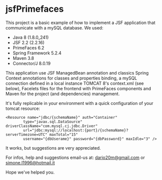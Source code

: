# jsfPrimefaces
This project is a basic example of how to implement a JSF application that communicate with a mySQL database.
We used:
- Java 8 (1.8.0_241)
- JSF 2.2 (2.2.16)
- PrimeFaces 6.2
- Spring Framework 5.2.4
- Maven 3.8
- Connector/J 8.0.19 

This application use JSF ManagedBean annotation and classics Spring Context annotations for classes and properties binding, a mySQL connection defined in a local instance TOMCAT 8's context.xml (see below), Facelets files for the frontend with PrimeFaces components and Maven for the project (and dependencies) management.

It's fully replicable in your environment with a quick configuration of your tomcat resource:
```
<Resource name="jdbc/{schemaName}" auth="Container"
		type="javax.sql.DataSource" driverClassName="com.mysql.cj.jdbc.Driver"
		url="jdbc:mysql://localhost:{port}/{schemaName}?serverTimezone=UTC" maxTotal="15"
		username="{dbUserame}" password="{dbPassword}" maxIdle="3" />
```
It works, but suggestions are very appreciated.

For infos, help and suggestions email-us at: dario20m@gmail.com or simone.l1996@hotmail.it

Hope we've helped you.
